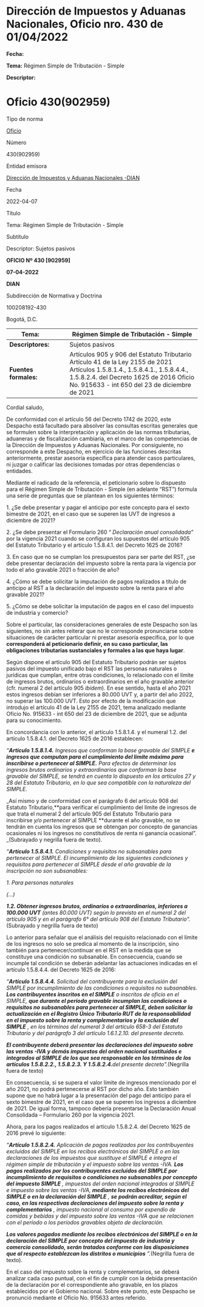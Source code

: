 # Dirección de Impuestos y Aduanas Nacionales, Oficio nro. 430 de 01/04/2022


**Fecha:**

**Tema:** Régimen Simple de Tributación - Simple

**Descriptor:**

# Oficio 430(902959)

Tipo de norma

[Oficio](/normatividad/tipo-de-norma/oficio)

Número

430(902959)

Entidad emisora

[Dirección de Impuestos y Aduanas Nacionales -DIAN](/normatividad/entidad-emisora/direccion-de-impuestos-y-aduanas-nacionales-dian)

Fecha

2022-04-07

Título

Tema: Régimen Simple de Tributación - Simple

Subtítulo

Descriptor: Sujetos pasivos

**OFICIO Nº 430 [902959]**

**07-04-2022**

**DIAN**

Subdirección de Normativa y Doctrina

100208192-430

Bogotá, D.C.

**Tema:** |  |  |  Régimen Simple de Tributación - Simple  
---|---|---|---  
**Descriptores:** |  |  |  Sujetos pasivos  
**Fuentes formales:** |  |  |  Artículos 905 y 906 del Estatuto Tributario Artículo 41 de la Ley 2155 de 2021 Artículos 1.5.8.1.4., 1.5.8.4.1., 1.5.8.4.4., 1.5.8.2.4. del Decreto 1625 de 2016 Oficio No. 915633 - int 650 del 23 de diciembre de 2021  
  
Cordial saludo,

De conformidad con el artículo 56 del Decreto 1742 de 2020, este Despacho está facultado para absolver las consultas escritas generales que se formulen sobre la interpretación y aplicación de las normas tributarias, aduaneras y de fiscalización cambiaria, en el marco de las competencias de la Dirección de Impuestos y Aduanas Nacionales. Por consiguiente, no corresponde a este Despacho, en ejercicio de las funciones descritas anteriormente, prestar asesoría específica para atender casos particulares, ni juzgar o calificar las decisiones tomadas por otras dependencias o entidades.

Mediante el radicado de la referencia, el peticionario sobre lo dispuesto para el Régimen Simple de Tributación - Simple (en adelante “RST”) formula una serie de preguntas que se plantean en los siguientes términos:

1\. ¿Se debe presentar y pagar el anticipo por este concepto para el sexto bimestre de 2021, en el caso que se superen las UVT de ingresos a diciembre de 2021?

2\. ¿Se debe presentar el Formulario 260 “ _Declaración anual consolidada”_ por la vigencia 2021 cuando se configuran los supuestos del artículo 905 del Estatuto Tributario y el artículo 1.5.8.4.1. del Decreto 1625 de 2016?

3\. En caso que no se cumplan los presupuestos para ser parte del RST, ¿se debe presentar declaración del impuesto sobre la renta para la vigencia por todo el año gravable 2021 o fracción de año?

4\. ¿Cómo se debe solicitar la imputación de pagos realizados a título de anticipo al RST a la declaración del impuesto sobre la renta para el año gravable 2021?

5\. ¿Cómo se debe solicitar la imputación de pagos en el caso del impuesto de industria y comercio?

Sobre el particular, las consideraciones generales de este Despacho son las siguientes, no sin antes reiterar que no le corresponde pronunciarse sobre situaciones de carácter particular ni prestar asesoría específica, por lo que **corresponderá al peticionario definir, en su caso particular, las obligaciones tributarias sustanciales y formales a las que haya lugar**.

Según dispone el artículo 905 del Estatuto Tributario podrán ser sujetos pasivos del impuesto unificado bajo el RST las personas naturales o jurídicas que cumplan, entre otras condiciones, lo relacionado con el límite de ingresos brutos, ordinarios o extraordinarios en el año gravable anterior (cfr. numeral 2 del artículo 905  _ibídem_). En ese sentido, hasta el año 2021 estos ingresos debían ser inferiores a 80.000 UVT y, a partir del año 2022, no superar las 100.000 UVT. Esto por efecto de la modificación que introdujo el artículo 41 de la Ley 2155 de 2021, tema analizado mediante Oficio No. 915633 - int 650 del 23 de diciembre de 2021, que se adjunta para su conocimiento.

En concordancia con lo anterior, el artículo 1.5.8.1.4. y el numeral 1.2. del artículo 1.5.8.4.1. del Decreto 1625 de 2016 establecen:

_“**Artículo 1.5.8.1.4.** Ingresos que conforman la base gravable del SIMPLE **e ingresos que computan para el cumplimiento del límite máximo para inscribirse o pertenecer al SIMPLE.** Para efectos de determinar los ingresos brutos ordinarios y extraordinarios que conforman la base gravable del SIMPLE, se tendrá en cuenta lo dispuesto en los artículos 27 y 28 del Estatuto Tributario, en lo que sea compatible con la naturaleza del SIMPLE._

_Así mismo y de conformidad con el parágrafo 6 del artículo 908 del Estatuto Tributario,**para verificar el cumplimiento del límite de ingresos de que trata el numeral 2 del artículo 905 del Estatuto Tributario para inscribirse _y/o pertenecer_ al SIMPLE **durante el año gravable, no se tendrán en cuenta los ingresos que se obtengan por concepto de ganancias ocasionales ni los ingresos no constitutivos de renta ni ganancia ocasional”. _(Subrayado y negrilla fuera de texto).

_“**Artículo 1.5.8.4.1.** Condiciones y requisitos no subsanables para pertenecer al SIMPLE. El incumplimiento de las siguientes condiciones y requisitos para pertenecer al SIMPLE desde el año gravable de la inscripción no son subsanables:_

_1\. Para personas naturales_

_(…)_

**_1.2. Obtener ingresos brutos, ordinarios o extraordinarios, inferiores a 100.000 UVT_** _(antes 80.000 UVT) según lo previsto en el numeral 2 del artículo 905 y en el parágrafo 6° del artículo 908 del Estatuto Tributario”._(Subrayado y negrilla fuera de texto)

Lo anterior para señalar que el análisis del requisito relacionado con el límite de los ingresos no solo se predica al momento de la inscripción, sino también para pertenecer/continuar en el RST en la medida que se constituye una condición no subsanable. En consecuencia, cuando se incumple tal condición se deberán adelantar las actuaciones indicadas en el artículo 1.5.8.4.4. del Decreto 1625 de 2016:

_“**Artículo 1.5.8.4.4.** Solicitud del contribuyente para la exclusión del SIMPLE por incumplimiento de las condiciones o requisitos no subsanables. **Los contribuyentes inscritos en el SIMPLE** o inscritos de oficio en el SIMPLE, **que durante el período gravable incumplan las condiciones o requisitos no subsanables para pertenecer al SIMPLE, deben solicitar la actualización en el Registro Único Tributario RUT de la responsabilidad en el impuesto sobre la renta y complementarios y la exclusión del SIMPLE** , en los términos del numeral 3 del artículo 658-3 del Estatuto Tributario y del parágrafo 3 del artículo 1.6.1.2.10. del presente decreto._

**_El contribuyente deberá presentar las declaraciones del impuesto sobre las ventas -IVA y demás impuestos del orden nacional sustituidos e integrados al SIMPLE de los que sea responsable en los términos de los artículos 1.5.8.2.2., 1.5.8.2.3. Y 1.5.8.2.4._**_del presente decreto”._(Negrilla fuera de texto)

En consecuencia, si se supera el valor límite de ingresos mencionado por el año 2021, no podrá pertenecerse al RST por dicho año. Esto también supone que no habrá lugar a la presentación del pago del anticipo para el sexto bimestre de 2021, en el caso que se superen los ingresos a diciembre de 2021. De igual forma, tampoco debería presentarse la Declaración Anual Consolidada – Formulario 260 por la vigencia 2021.

Ahora, para los pagos realizados el artículo 1.5.8.2.4. del Decreto 1625 de 2016 prevé lo siguiente:

_“**Artículo 1.5.8.2.4.** Aplicación de pagos realizados por los contribuyentes excluidos del SIMPLE en los recibos electrónicos del SIMPLE o en las declaraciones de los impuestos que sustituye el SIMPLE e integra el régimen simple de tributación y el impuesto sobre las ventas -IVA. **Los pagos realizados por los contribuyentes excluidos del SIMPLE por incumplimiento de requisitos o condiciones no subsanables por concepto del impuesto SIMPLE** , impuestos del orden nacional integrados al SIMPLE e impuesto sobre las ventas -IVA, **mediante los recibos electrónicos del SIMPLE o en la declaración del SIMPLE** , **se podrán acreditar, según el caso, en las respectivas declaraciones del impuesto sobre la renta y complementarios** , impuesto nacional al consumo por expendio de comidas y bebidas y del impuesto sobre las ventas -IVA que se relacionen con el período o los períodos gravables objeto de declaración._

**_Los valores pagados mediante los recibos electrónicos del SIMPLE o en la declaración del SIMPLE por concepto del impuesto de industria y comercio consolidado, serán tratados conforme con las disposiciones que al respecto establezcan los distritos o municipios_** _”._(Negrilla fuera de texto).

En el caso del impuesto sobre la renta y complementarios, se deberá analizar cada caso puntual, con el fin de cumplir con la debida presentación de la declaración por el correspondiente año gravable, en los plazos establecidos por el Gobierno nacional. Sobre este punto, este Despacho se pronunció mediante el Oficio No. 915633 antes referido.
